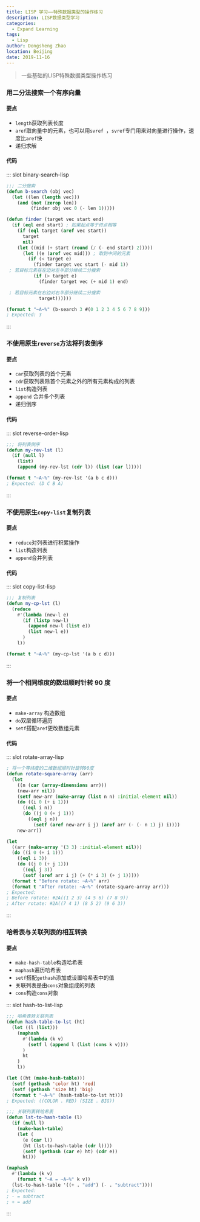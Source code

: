 ```yaml
---
title: LISP 学习——特殊数据类型的操作练习
description: LISP数据类型学习
categories: 
  - Expand Learning
tags: 
  - Lisp
author: Dongsheng Zhao
location: Beijing
date: 2019-11-16
---
```


> 一些基础的LISP特殊数据类型操作练习

<!-- more -->

### 用二分法搜索一个有序向量

#### 要点

* `length`获取列表长度
* `aref`取向量中的元素，也可以用`svref `，`svref`专门用来对向量进行操作，速度比`aref`快
* 递归求解

#### 代码

<Util-CodeTab
  key-prefix="binary-search"
  :code-types="['lisp']"
  default-active-code-type="lisp"
/>
::: slot binary-search-lisp
```lisp
;;; 二分搜索
(defun b-search (obj vec)
  (let ((len (length vec)))
    (and (not (zerop len))
         (finder obj vec 0 (- len 1)))))

(defun finder (target vec start end)
  (if (eql end start) ; 如果起点等于终点相等
    (if (eql target (aref vec start))
      target
      nil)
    (let ((mid (+ start (round (/ (- end start) 2)))))
      (let ((e (aref vec mid))) ; 取到中间的元素
        (if (< target e)
          (finder target vec start (- mid 1))
 ; 若目标元素在左边对左半部分继续二分搜索
          (if (> target e)
            (finder target vec (+ mid 1) end)

 ; 若目标元素在右边对右半部分继续二分搜索
            target))))))

(format t "~A~%" (b-search 3 #(0 1 2 3 4 5 6 7 8 9)))
; Expected: 3
```
:::

### 不使用原生`reverse`方法将列表倒序

#### 要点

* `car`获取列表的首个元素
* `cdr`获取列表除首个元素之外的所有元素构成的列表
* `list`构造列表
* `append` 合并多个列表
* 递归倒序

#### 代码

<Util-CodeTab
  key-prefix="reverse-order"
  :code-types="['lisp']"
  default-active-code-type="lisp"
/>
::: slot reverse-order-lisp
```lisp
;;; 将列表倒序
(defun my-rev-lst (l)
  (if (null l)
    (list)
    (append (my-rev-lst (cdr l)) (list (car l)))))

(format t "~A~%" (my-rev-lst '(a b c d)))
; Expected: (D C B A)
```
:::

### 不使用原生`copy-list`复制列表

#### 要点

* `reduce`对列表进行积累操作
* `list`构造列表
* `append`合并列表

#### 代码

<Util-CodeTab
  key-prefix="copy-list"
  :code-types="['lisp']"
  default-active-code-type="lisp"
/>
::: slot copy-list-lisp
```lisp
;;; 复制列表
(defun my-cp-lst (l)
  (reduce
    #'(lambda (new-l e)
      (if (listp new-l)
        (append new-l (list e))
        (list new-l e))
      )
    l))

(format t "~A~%" (my-cp-lst '(a b c d)))
```
:::

### 将一个相同维度的数组顺时针转 90 度

#### 要点

* `make-array` 构造数组
* `do`双层循环遍历
* `setf`搭配`aref`更改数组元素

#### 代码

<Util-CodeTab
  key-prefix="rotate-array"
  :code-types="['lisp']"
  default-active-code-type="lisp"
/>
::: slot rotate-array-lisp
```lisp
; 将一个等纬度的二维数组顺时针旋转90度
(defun rotate-square-array (arr)
  (let
    ((n (car (array-dimensions arr)))
    (new-arr nil))
    (setf new-arr (make-array (list n n) :initial-element nil))
    (do ((i 0 (+ i 1)))
      ((eql i n))
      (do ((j 0 (+ j 1)))
        ((eql j n))
          (setf (aref new-arr i j) (aref arr (- (- n 1) j) i))))
    new-arr))

(let
  ((arr (make-array '(3 3) :initial-element nil)))
  (do ((i 0 (+ i 1)))
    ((eql i 3))
    (do ((j 0 (+ j 1)))
      ((eql j 3))
      (setf (aref arr i j) (+ (* i 3) (+ j 1)))))
  (format t "Before rotate: ~A~%" arr)
  (format t "After rotate: ~A~%" (rotate-square-array arr)))
; Expected:
; Before rotate: #2A((1 2 3) (4 5 6) (7 8 9))
; After rotate: #2A((7 4 1) (8 5 2) (9 6 3))
```
:::

### 哈希表与关联列表的相互转换

#### 要点

* `make-hash-table`构造哈希表
* `maphash`遍历哈希表
* `setf`搭配`gethash`添加或设置哈希表中的值
* 关联列表是由`cons`对象组成的列表
* `cons`构造`cons`对象

<Util-CodeTab
  key-prefix="hash-to-list"
  :code-types="['lisp']"
  default-active-code-type="lisp"
/>
::: slot hash-to-list-lisp
```lisp
;;; 哈希表转关联列表
(defun hash-table-to-lst (ht)
  (let ((l (list)))
    (maphash
      #'(lambda (k v)
        (setf l (append l (list (cons k v))))
      )
      ht
    )
    l))

(let ((ht (make-hash-table)))
  (setf (gethash 'color ht) 'red)
  (setf (gethash 'size ht) 'big)
  (format t "~A~%" (hash-table-to-lst ht)))
; Expected: ((COLOR . RED) (SIZE . BIG))

;;; 关联列表转哈希表
(defun lst-to-hash-table (l)
  (if (null l)
    (make-hash-table)
    (let (
      (e (car l))
      (ht (lst-to-hash-table (cdr l))))
      (setf (gethash (car e) ht) (cdr e))
      ht)))

(maphash
  #'(lambda (k v)
    (format t "~A = ~A~%" k v))
  (lst-to-hash-table '((+ . "add") (- . "subtract"))))
; Expected:
; - = subtract
; + = add
```
:::

